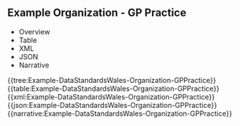 <div class="warning"><span class="ClinicalWarn"></span></div>

## Example Organization - GP Practice

<div class="tab-wrap">
  <ul class="tab-head">
    <li class="tablink" onclick="openCity(this,'tabtree')" data-target="tabtree">
      Overview
    </li>
    <li class="tablink" onclick="openCity(this,'tabtable')" data-target="tabtable">
      Table
    </li>
    <li class="tablink tab-active" onclick="openCity(this,'tabxml')" data-target="tabxml">
      XML
    </li>    
    <li class="tablink" onclick="openCity(this,'tabjson')" data-target="tabjson">
      JSON
    </li>    
    <li class="tablink" onclick="openCity(this,'tabnarrative')" data-target="tabnarrative">
      Narrative
    </li>
  </ul>
  <div class="tab-main">
    <div id="tabtree" class="tabcontent">
      {{tree:Example-DataStandardsWales-Organization-GPPractice}}
    </div>
    <div id="tabtable" class="tabcontent">
      {{table:Example-DataStandardsWales-Organization-GPPractice}}
    </div>       
    <div id="tabxml" class="tabcontent active">      
      {{xml:Example-DataStandardsWales-Organization-GPPractice}}
    </div>
    <div id="tabjson" class="tabcontent">
      {{json:Example-DataStandardsWales-Organization-GPPractice}}
    </div>       
    <div id="tabnarrative" class="tabcontent">
      {{narrative:Example-DataStandardsWales-Organization-GPPractice}}
    </div>  
  </div>
</div>